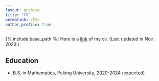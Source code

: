 ```yaml
---
layout: archive
title: "CV"
permalink: /CV/
author_profile: true
---
```


{% include base_path %}
Here is a [link](https://yuanzheng-wang.github.io/files/Curriculum%20Vitae.pdf) of my cv. (Last updated in Nov. 2023.)

## Education

* B.S. in Mathematics, Peking University, 2020-2024 (expected)

  
